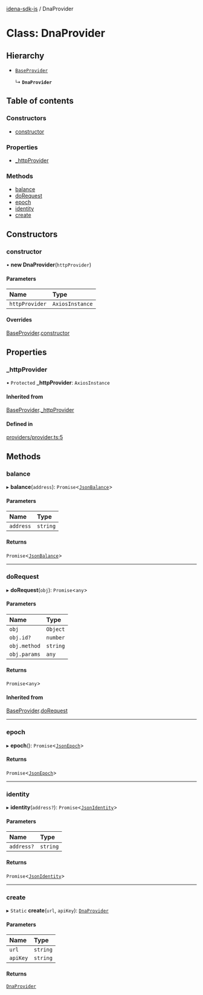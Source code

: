 [idena-sdk-js](../README.md) / DnaProvider

# Class: DnaProvider

## Hierarchy

- [`BaseProvider`](internal_.BaseProvider.md)

  ↳ **`DnaProvider`**

## Table of contents

### Constructors

- [constructor](DnaProvider.md#constructor)

### Properties

- [\_httpProvider](DnaProvider.md#_httpprovider)

### Methods

- [balance](DnaProvider.md#balance)
- [doRequest](DnaProvider.md#dorequest)
- [epoch](DnaProvider.md#epoch)
- [identity](DnaProvider.md#identity)
- [create](DnaProvider.md#create)

## Constructors

### constructor

• **new DnaProvider**(`httpProvider`)

#### Parameters

| Name | Type |
| :------ | :------ |
| `httpProvider` | `AxiosInstance` |

#### Overrides

[BaseProvider](internal_.BaseProvider.md).[constructor](internal_.BaseProvider.md#constructor)

## Properties

### \_httpProvider

• `Protected` **\_httpProvider**: `AxiosInstance`

#### Inherited from

[BaseProvider](internal_.BaseProvider.md).[_httpProvider](internal_.BaseProvider.md#_httpprovider)

#### Defined in

[providers/provider.ts:5](https://github.com/idena-network/idena-sdk-js/blob/master/src/providers/provider.ts#L5)

## Methods

### balance

▸ **balance**(`address`): `Promise`<[`JsonBalance`](JsonBalance.md)\>

#### Parameters

| Name | Type |
| :------ | :------ |
| `address` | `string` |

#### Returns

`Promise`<[`JsonBalance`](JsonBalance.md)\>

___

### doRequest

▸ **doRequest**(`obj`): `Promise`<`any`\>

#### Parameters

| Name | Type |
| :------ | :------ |
| `obj` | `Object` |
| `obj.id?` | `number` |
| `obj.method` | `string` |
| `obj.params` | `any` |

#### Returns

`Promise`<`any`\>

#### Inherited from

[BaseProvider](internal_.BaseProvider.md).[doRequest](internal_.BaseProvider.md#dorequest)

___

### epoch

▸ **epoch**(): `Promise`<[`JsonEpoch`](JsonEpoch.md)\>

#### Returns

`Promise`<[`JsonEpoch`](JsonEpoch.md)\>

___

### identity

▸ **identity**(`address?`): `Promise`<[`JsonIdentity`](JsonIdentity.md)\>

#### Parameters

| Name | Type |
| :------ | :------ |
| `address?` | `string` |

#### Returns

`Promise`<[`JsonIdentity`](JsonIdentity.md)\>

___

### create

▸ `Static` **create**(`url`, `apiKey`): [`DnaProvider`](DnaProvider.md)

#### Parameters

| Name | Type |
| :------ | :------ |
| `url` | `string` |
| `apiKey` | `string` |

#### Returns

[`DnaProvider`](DnaProvider.md)
